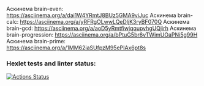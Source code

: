 Аскинема brain-even: https://asciinema.org/a/dai1W4YRmtJ8BUz5GMA9viJuc
Аскинема brain-calc: https://asciinema.org/a/yRFRgOLwwLQeDljK3ryBF070Q
Аскинема brain-gcd: https://asciinema.org/a/aoD5yRmtfiwjqqupvhgUQjirh
Аскинема brain-progression: https://asciinema.org/a/bPtuG5br6vTWimUOaPNi5g99H
Аскинема brain-prime: https://asciinema.org/a/1MM62iaSUfpzM95ePIAx6pt8s

### Hexlet tests and linter status:
[![Actions Status](https://github.com/mvv712/fullstack-javascript-project-44/actions/workflows/hexlet-check.yml/badge.svg)](https://github.com/mvv712/fullstack-javascript-project-44/actions)